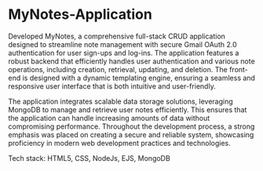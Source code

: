 # MyNotes-Application

Developed MyNotes, a comprehensive full-stack CRUD application designed to streamline note management with secure Gmail OAuth 2.0 authentication for user sign-ups and log-ins. The application features a robust backend that efficiently handles user authentication and various note operations, including creation, retrieval, updating, and deletion. The front-end is designed with a dynamic templating engine, ensuring a seamless and responsive user interface that is both intuitive and user-friendly.

The application integrates scalable data storage solutions, leveraging MongoDB to manage and retrieve user notes efficiently. This ensures that the application can handle increasing amounts of data without compromising performance. Throughout the development process, a strong emphasis was placed on creating a secure and reliable system, showcasing proficiency in modern web development practices and technologies.

Tech stack: HTML5, CSS, NodeJs, EJS, MongoDB
